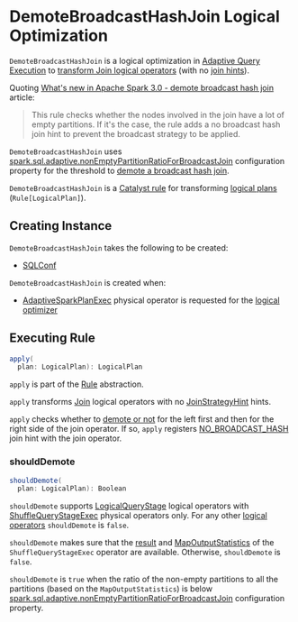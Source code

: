 # DemoteBroadcastHashJoin Logical Optimization

`DemoteBroadcastHashJoin` is a logical optimization in [Adaptive Query Execution](../adaptive-query-execution/index.md) to [transform Join logical operators](#apply) (with no [join hints](../JoinStrategyHint.md)).

Quoting [What's new in Apache Spark 3.0 - demote broadcast hash join](https://www.waitingforcode.com/apache-spark-sql/whats-new-apache-spark-3-demote-broadcast-hash-join/read) article:

> This rule checks whether the nodes involved in the join have a lot of empty partitions. If it's the case, the rule adds a no broadcast hash join hint to prevent the broadcast strategy to be applied.

`DemoteBroadcastHashJoin` uses [spark.sql.adaptive.nonEmptyPartitionRatioForBroadcastJoin](../configuration-properties.md#spark.sql.adaptive.nonEmptyPartitionRatioForBroadcastJoin) configuration property for the threshold to [demote a broadcast hash join](#shouldDemote).

`DemoteBroadcastHashJoin` is a [Catalyst rule](../catalyst/Rule.md) for transforming [logical plans](../logical-operators/LogicalPlan.md) (`Rule[LogicalPlan]`).

## Creating Instance

`DemoteBroadcastHashJoin` takes the following to be created:

* <span id="conf"> [SQLConf](../SQLConf.md)

`DemoteBroadcastHashJoin` is created when:

* [AdaptiveSparkPlanExec](../adaptive-query-execution/AdaptiveSparkPlanExec.md) physical operator is requested for the [logical optimizer](../adaptive-query-execution/AdaptiveSparkPlanExec.md#optimizer)

## <span id="apply"> Executing Rule

```scala
apply(
  plan: LogicalPlan): LogicalPlan
```

`apply` is part of the [Rule](../catalyst/Rule.md#apply) abstraction.

`apply` transforms [Join](../logical-operators/Join.md) logical operators with no [JoinStrategyHint](../JoinStrategyHint.md) hints.

`apply` checks whether to [demote or not](#shouldDemote) for the left first and then for the right side of the join operator. If so, `apply` registers [NO_BROADCAST_HASH](../JoinStrategyHint.md#NO_BROADCAST_HASH) join hint with the join operator.

### <span id="shouldDemote"> shouldDemote

```scala
shouldDemote(
  plan: LogicalPlan): Boolean
```

`shouldDemote` supports [LogicalQueryStage](../adaptive-query-execution/LogicalQueryStage.md) logical operators with [ShuffleQueryStageExec](../adaptive-query-execution/ShuffleQueryStageExec.md) physical operators only. For any other [logical operators](../logical-operators/LogicalPlan.md) `shouldDemote` is `false`.

`shouldDemote` makes sure that the [result](../adaptive-query-execution/QueryStageExec.md#resultOption) and [MapOutputStatistics](../adaptive-query-execution/ShuffleQueryStageExec.md#mapStats) of the `ShuffleQueryStageExec` operator are available. Otherwise, `shouldDemote` is `false`.

`shouldDemote` is `true` when the ratio of the non-empty partitions to all the partitions (based on the `MapOutputStatistics`) is below [spark.sql.adaptive.nonEmptyPartitionRatioForBroadcastJoin](../configuration-properties.md#spark.sql.adaptive.nonEmptyPartitionRatioForBroadcastJoin) configuration property.
